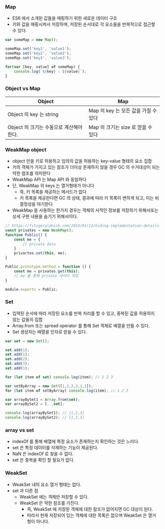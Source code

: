 ### Map

* ES6 에서 소개된 값들을 매핑하기 위한 새로운 데이터 구조
* 키와 값을 매핑시켜서 저장하며, 저장된 순서대로 각 요소들을 반복적으로 접근할 수 있다.

```js
var someMap = new Map();

someMap.set('key1', 'value1');
someMap.set('key2', 'value2');
someMap.set('key3', 'value3');

for(var [key, value] of someMap) {
    console.log(`${key} : ${value}`);
}
```

### Object vs Map

| Object | Map |
| ---- | ---- |
| Object 의 key 는 string | Map 의 key 는 모든 값을 가질 수 있다 |
| Object 의 크기는 수동으로 계산해야 한다. | Map 의 크기는 size 로 얻을 수 있다 |

### WeakMap object

* object 만을 키로 허용하고 임의의 값을 허용하는 key-value 형태의 요소 집합
* 키의 객체가 가지고 있는 참조가 더이상 존재하지 않을 경우 GC 의 수거대상이 되는 약한 참조를 의미한다
* WeakMap API 는 Map API 와 동일하다
* 단, WeakMap 의 keys 는 열거형태가 아니다
    * 즉, 키 목록을 제공하는 메서드가 없다
    * 키 목록을 제공한다면 GC 의 상태, 결과에 따라 키 목록이 변하게 되고, 이는 비 결정성을 야기한다
* WeakMap 을 사용하는 한가지 경우는 객체의 사적인 정보를 저장하기 위해서또는 상세 구현 내용을 숨기기 위해서이다.

```js
// https://fitzgeraldnick.com/2014/01/13/hiding-implementation-details-with-e6-weakmaps.html
const privates = new WeakMap();
function Public() {
    const me = {
        // private data
    }
    privartes.set(this, me);
}

Public.prototype.method = function () {
    const me = privates.get(this);
    // me 를 통해 private 데이터 작업
}

module.exports = Public;
```

### Set

* 입력된 순서에 따라 저장된 요소를 반복 처리를 할 수 있고, 중복된 값을 허용하지 않는 값들의 집합
* Array.from 또는 spread operator 를 통해 Set 객체로 배열을 만들 수 있다.
* Set 생성자는 배열을 인자로 받을 수 있다.

```js
var set = new Set();

set.add(1);
set.add(1);
set.add(2);
set.add(3);
set.add(1);

for (let item of set) console.log(item); // 1 2 3

var setByArray = new Set([1,1,2,3,1,1]);
for (let item of setByArray) console.log(item); // 1 2 3

var arrayBySet1 = Array.from(set);
var arrayBySet2 = [...set];

console.log(arrayBySet1); // [1,2,3]
console.log(arrayBySet2); // [1,2,3]
```

### array vs set

* indexOf 를 통해 배열에 특정 요소가 존재하는지 확인하는 것은 느리다.
* set 은 특정 데이터를 삭제하는 기능이 제공된다.
* NaN 은 indexOf 로 찾을 수 없다.
* set 은 중복을 확인 할 필요가 없다.

### WeakSet

* WeakSet 내의 요소 열거 형태는 없다.
* set 과 다른 점
  * WeakSet 에는 객체만 저장할 수 있다.
  * WeakSet 은 약한 참조를 가진다.
    * 즉, WeakSet 에 저장된 객체에 대한 참조가 없어지면 GC 대상이 된다.
    * 따라서 현재 저장되어 있는 객체에 대한 목록은 없으며 WeakSet 은 열거형이 아니다.
